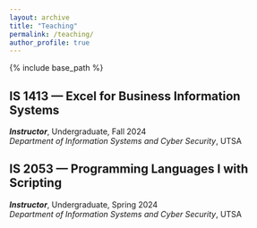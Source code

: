 ```yaml
---
layout: archive
title: "Teaching"
permalink: /teaching/
author_profile: true
---
```


{% include base_path %}


**IS 1413 — Excel for Business Information Systems**  
------  
   ***Instructor***, Undergraduate, Fall 2024  
   *Department of Information Systems and Cyber Security*, UTSA


**IS 2053 — Programming Languages I with Scripting**  
------  
   ***Instructor***, Undergraduate, Spring 2024  
   *Department of Information Systems and Cyber Security*, UTSA
